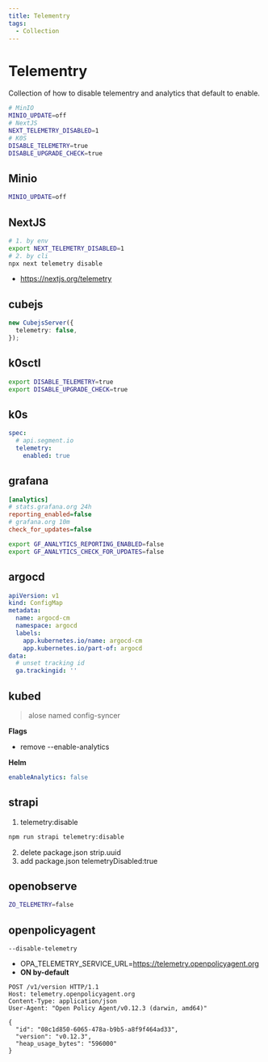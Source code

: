 ```yaml
---
title: Telementry
tags:
  - Collection
---
```


# Telementry

Collection of how to disable telementry and analytics that default to enable.

```bash
# MinIO
MINIO_UPDATE=off
# NextJS
NEXT_TELEMETRY_DISABLED=1
# K0S
DISABLE_TELEMETRY=true
DISABLE_UPGRADE_CHECK=true
```

## Minio

```bash
MINIO_UPDATE=off
```

## NextJS

```bash
# 1. by env
export NEXT_TELEMETRY_DISABLED=1
# 2. by cli
npx next telemetry disable
```

- https://nextjs.org/telemetry

## cubejs

```ts
new CubejsServer({
  telemetry: false,
});
```

## k0sctl

```bash
export DISABLE_TELEMETRY=true
export DISABLE_UPGRADE_CHECK=true
```

## k0s

```yaml title="k0s.yaml"
spec:
  # api.segment.io
  telemetry:
    enabled: true
```

## grafana

```ini title="grafana.ini"
[analytics]
# stats.grafana.org 24h
reporting_enabled=false
# grafana.org 10m
check_for_updates=false
```

```bash title="env"
export GF_ANALYTICS_REPORTING_ENABLED=false
export GF_ANALYTICS_CHECK_FOR_UPDATES=false
```

## argocd

```yaml
apiVersion: v1
kind: ConfigMap
metadata:
  name: argocd-cm
  namespace: argocd
  labels:
    app.kubernetes.io/name: argocd-cm
    app.kubernetes.io/part-of: argocd
data:
  # unset tracking id
  ga.trackingid: ''
```

## kubed

> alose named config-syncer

**Flags**

- remove --enable-analytics

**Helm**

```yaml title="values.yaml"
enableAnalytics: false
```

## strapi

1. telemetry:disable

```bash
npm run strapi telemetry:disable
```

2. delete package.json strip.uuid
3. add package.json telemetryDisabled:true

## openobserve

```bash
ZO_TELEMETRY=false
```

## openpolicyagent

```
--disable-telemetry
```

- OPA_TELEMETRY_SERVICE_URL=https://telemetry.openpolicyagent.org
- **ON by-default**

```http
POST /v1/version HTTP/1.1
Host: telemetry.openpolicyagent.org
Content-Type: application/json
User-Agent: "Open Policy Agent/v0.12.3 (darwin, amd64)"

{
  "id": "08c1d850-6065-478a-b9b5-a8f9f464ad33",
  "version": "v0.12.3",
  "heap_usage_bytes": "596000"
}
```
